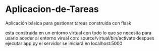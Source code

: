 # Aplicacion-de-Tareas
Aplicación básica para gestionar tareas construida con flask

esta construida en un entorno virtual con todo lo que se necesita
para usarlo aceder al entorno virual con: source/virtual/bin/activate
despues ejecutar app.py
el servidor se iniciará en localhost:5000 
